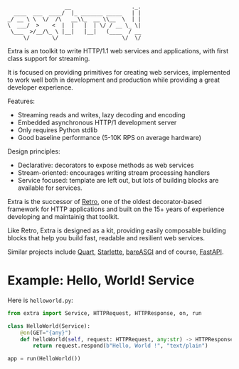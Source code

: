                       __                   ._.
      ____  ___  ____/  |_ _______ _____   | |
    _/ __ \ \  \/  /\   __\\_  __ \\__  \  | |
    \  ___/  >    <  |  |   |  | \/ / __ \_ \|
     \___  >/__/\_ \ |__|   |__|   (____  / __
         \/       \/                    \/  \/

Extra is an toolkit to write HTTP/1.1 web services and applications, with
first class support for streaming.

It is focused on providing primitives for creating web services,
implemented to work well both in development and production while
providing a great developer experience.

Features:

-   Streaming reads and writes, lazy decoding and encoding
-   Embedded asynchronous HTTP/1 development server
-   Only requires Python stdlib
-   Good baseline performance (5-10K RPS on average hardware)

Design principles:

-   Declarative: decorators to expose methods as web services
-   Stream-oriented: encourages writing stream processing handlers
-   Service focused: template are left out, but lots of building blocks
    are available for services.

Extra is the successor of [Retro](https://github.com/sebastien/retro),
one of the oldest decorator-based framework for HTTP applications and
built on the 15+ years of experience developing and maintainig that
toolkit.

Like Retro, Extra is designed as a kit, providing easily composable
building blocks that help you build fast, readable and resilient web
services.

Similar projects include [Quart](https://github.com/pgjones/quart),
[Starlette](https://github.com/encode/starlette),
[bareASGI](https://github.com/rob-blackbourn/bareASGI) and of
course, [FastAPI](https://fastapi.tiangolo.com/).

# Example: Hello, World! Service

Here is `helloworld.py`:

``` python
from extra import Service, HTTPRequest, HTTPResponse, on, run

class HelloWorld(Service):
    @on(GET="{any}")
    def helloWorld(self, request: HTTPRequest, any:str) -> HTTPResponse:
        return request.respond(b"Hello, World !", "text/plain")

app = run(HelloWorld())
```

